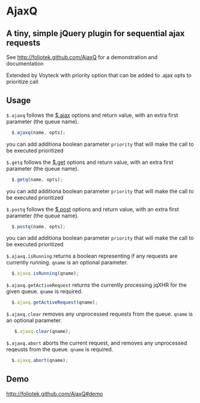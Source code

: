 # AjaxQ
## A tiny, simple jQuery plugin for sequential ajax requests

See http://foliotek.github.com/AjaxQ for a demonstration and documentation

Extended by Voyteck with priority option that can be added to .ajax opts to prioritize call

## Usage

`$.ajaxq` follows the [$.ajax](http://api.jquery.com/jQuery.ajax/) options and return value, with an extra first parameter (the queue name).

  ```javascript
    $.ajaxq(name, opts);
  ```
  
  you can add additiona boolean parameter `priority` that will make the call to be executed prioritized
    
`$.getq` follows the [$.get](http://api.jquery.com/jQuery.get/) options and return value, with an extra first parameter (the queue name).

  ```javascript
    $.getq(name, opts);
  ```
  
  you can add additiona boolean parameter `priority` that will make the call to be executed prioritized
     
`$.postq` follows the [$.post](http://api.jquery.com/jQuery.post/) options and return value, with an extra first parameter (the queue name).

  ```javascript
    $.postq(name, opts);
  ```
  
  you can add additiona boolean parameter `priority` that will make the call to be executed prioritized
     
`$.ajaxq.isRunning` returns a boolean representing if any requests are currently running.  `qname` is an optional parameter.

  ```javascript
    $.ajaxq.isRunning(qname);
  ```

`$.ajaxq.getActiveRequest` returns the currently processing jqXHR for the given queue.  `qname` is required.

  ```javascript
    $.ajaxq.getActiveRequest(qname);
  ```
    
`$.ajaxq.clear` removes any unprocessed requests from the queue.  `qname` is an optional parameter.
  
  ```javascript
	 $.ajaxq.clear(qname);
  ```
    
`$.ajaxq.abort` aborts the current request, and removes any unprocessed reqeusts from the queue.  `qname` is required.

  ```javascript
    $.ajaxq.abort(qname);
  ```
    
## Demo

http://foliotek.github.com/AjaxQ#demo

